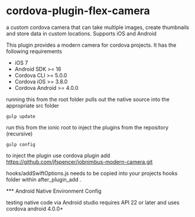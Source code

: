 # cordova-plugin-flex-camera
a custom cordova camera that can take multiple images, create thumbnails and store data in custom locations. Supports iOS and Android

This plugin provides a modern camera for cordova projects. It has the following requirements
* iOS 7
* Android SDK >= 16
* Cordova CLI >= 5.0.0
* Cordova iOS >= 3.8.0
* Cordova Android >= 4.0.0

running this from the root folder pulls out the native source into the appropriate src folder

    gulp update

run this from the ionic root to inject the plugins from the repository (recursive)

    gulp config
    
to inject the plugin use 
    cordova plugin add https://github.com/jfspencer/jobnimbus-modern-camera.git
    
hooks/addSwiftOptions.js needs to be copied into your projects hooks folder within after_plugin_add .


*** Android Native Environment Config

testing native code via Android studio requires API 22 or later and uses cordova android 4.0.0+
